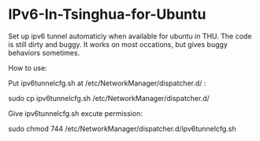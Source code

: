 # IPv6-In-Tsinghua-for-Ubuntu

Set up ipv6 tunnel automaticly when available for ubuntu in THU. The code is still dirty and buggy. It works on most occations, but gives buggy behaviors sometimes.

How to use:

Put ipv6tunnelcfg.sh at /etc/NetworkManager/dispatcher.d/ :

sudo cp ipv6tunnelcfg.sh /etc/NetworkManager/dispatcher.d/

Give ipv6tunnelcfg.sh excute permission:

sudo chmod 744 /etc/NetworkManager/dispatcher.d/ipv6tunnelcfg.sh
